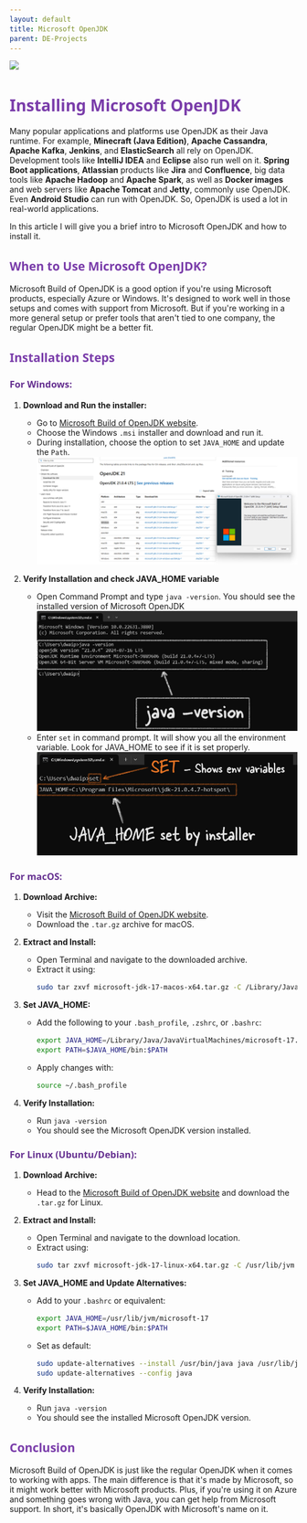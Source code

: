 ```yaml
---
layout: default
title: Microsoft OpenJDK
parent: DE-Projects
---
```


![](images/2024-08-14-14-54-10.png)

# <span style="color: #7A3DAA; font-family: Segoe UI, sans-serif;">Installing Microsoft OpenJDK</span>

Many popular applications and platforms use OpenJDK as their Java runtime. For example, **Minecraft (Java Edition)**, **Apache Cassandra**, **Apache Kafka**, **Jenkins**, and **ElasticSearch** all rely on OpenJDK. Development tools like **IntelliJ IDEA** and **Eclipse** also run well on it. **Spring Boot applications**, **Atlassian** products like **Jira** and **Confluence**, big data tools like **Apache Hadoop** and **Apache Spark**, as well as **Docker images** and web servers like **Apache Tomcat** and **Jetty**, commonly use OpenJDK. Even **Android Studio** can run with OpenJDK. So, OpenJDK is used a lot in  real-world applications.

In this article I will give you a brief intro to Microsoft OpenJDK and how to install it.

## <span style="color: #7A3DAA; font-family: Segoe UI, sans-serif;">When to Use Microsoft OpenJDK?</span>

Microsoft Build of OpenJDK is a good option if you're using Microsoft products, especially Azure or Windows. It's designed to work well in those setups and comes with support from Microsoft. But if you're working in a more general setup or prefer tools that aren't tied to one company, the regular OpenJDK might be a better fit.

## <span style="color: #7A3DAA; font-family: Segoe UI, sans-serif;">Installation Steps</span>

### <span style="color: #653090; font-family: Segoe UI, sans-serif;">For Windows:</span>

1. **Download and Run the installer:**
   - Go to [Microsoft Build of OpenJDK website](https://learn.microsoft.com/en-us/java/openjdk/download).
   - Choose the Windows `.msi` installer and download and run it.
   - During installation, choose the option to set `JAVA_HOME` and update the `Path`.
    ![](images/2024-08-14-13-39-23.png)

2. **Verify Installation and check JAVA_HOME variable**
   - Open Command Prompt and type `java -version`. You should see the installed version of Microsoft OpenJDK
    ![alt text](images/2024-08-14-13-43-01.png)
    - Enter `set` in command prompt. It will show you all the environment variable. Look for JAVA_HOME to see if it is set properly.
    ![](images/2024-08-14-13-48-56.png)

### <span style="color: #653090; font-family: Segoe UI, sans-serif;">For macOS:</span>

1. **Download Archive:**
   - Visit the [Microsoft Build of OpenJDK website](https://learn.microsoft.com/en-us/java/openjdk/download).
   - Download the `.tar.gz` archive for macOS.

2. **Extract and Install:**
   - Open Terminal and navigate to the downloaded archive.
   - Extract it using:
     ```bash
     sudo tar zxvf microsoft-jdk-17-macos-x64.tar.gz -C /Library/Java/JavaVirtualMachines/
     ```

3. **Set JAVA_HOME:**
   - Add the following to your `.bash_profile`, `.zshrc`, or `.bashrc`:
     ```bash
     export JAVA_HOME=/Library/Java/JavaVirtualMachines/microsoft-17.jdk/Contents/Home
     export PATH=$JAVA_HOME/bin:$PATH
     ```
   - Apply changes with:
     ```bash
     source ~/.bash_profile
     ```

4. **Verify Installation:**
   - Run `java -version`
   - You should see the Microsoft OpenJDK version installed.

### <span style="color: #653090; font-family: Segoe UI, sans-serif;">For Linux (Ubuntu/Debian):</span>

1. **Download Archive:**
   - Head to the [Microsoft Build of OpenJDK website](https://learn.microsoft.com/en-us/java/openjdk/download) and download the `.tar.gz` for Linux.

2. **Extract and Install:**
   - Open Terminal and navigate to the download location.
   - Extract using:
     ```bash
     sudo tar zxvf microsoft-jdk-17-linux-x64.tar.gz -C /usr/lib/jvm
     ```

3. **Set JAVA_HOME and Update Alternatives:**
   - Add to your `.bashrc` or equivalent:
     ```bash
     export JAVA_HOME=/usr/lib/jvm/microsoft-17
     export PATH=$JAVA_HOME/bin:$PATH
     ```
   - Set as default:
     ```bash
     sudo update-alternatives --install /usr/bin/java java /usr/lib/jvm/microsoft-17/bin/java 1
     sudo update-alternatives --config java
     ```

4. **Verify Installation:**
   - Run `java -version`
   - You should see the installed Microsoft OpenJDK version.

## <span style="color: #7A3DAA; font-family: Segoe UI, sans-serif;">Conclusion</span>

Microsoft Build of OpenJDK is just like the regular OpenJDK when it comes to working with apps. The main difference is that it's made by Microsoft, so it might work better with Microsoft products. Plus, if you're using it on Azure and something goes wrong with Java, you can get help from Microsoft support. In short, it's basically OpenJDK with Microsoft's name on it.